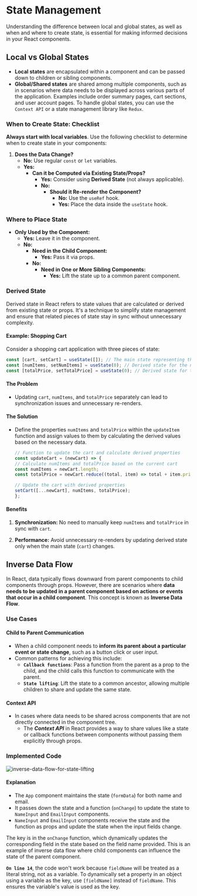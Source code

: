 # State Management

Understanding the difference between local and global states, as well as when and where to create state, is essential for making informed decisions in your React components.

## Local vs Global States

- **Local states** are encapsulated within a component and can be passed down to children or sibling components.
- **Global/Shared states** are shared among multiple components, such as in scenarios where data needs to be displayed across various parts of the application. Examples include order summary pages, cart sections, and user account pages. To handle global states, you can use the `Context API` or a state management library like `Redux`.

### When to Create State: Checklist

**Always start with local variables**. Use the following checklist to determine when to create state in your components:

1. **Does the Data Change?**
   - **No:** Use regular `const` or `let` variables.
   - **Yes:**
     - **Can it be Computed via Existing State/Props?**
       - **Yes:** Consider using **Derived State** (not always applicable).
       - **No:**
         - **Should it Re-render the Component?**
           - **No:** Use the `useRef` hook.
           - **Yes:** Place the data inside the `useState` hook.

### Where to Place State

- **Only Used by the Component:**
  - **Yes:** Leave it in the component.
  - **No:**
    - **Need in the Child Component:**
      - **Yes:** Pass it via props.
    - **No:**
      - **Need in One or More Sibling Components:**
        - **Yes:** Lift the state up to a common parent component.

### Derived State

Derived state in React refers to state values that are calculated or derived from existing state or props. It's a technique to simplify state management and ensure that related pieces of state stay in sync without unnecessary complexity.

#### Example: Shopping Cart

Consider a shopping cart application with three pieces of state:

```jsx
const [cart, setCart] = useState([]); // The main state representing the items in the cart
const [numItems, setNumItems] = useState(0); // Derived state for the number of items in the cart
const [totalPrice, setTotalPrice] = useState(0); // Derived state for the total price of items in the cart
```

#### The Problem

- Updating `cart`, `numItems`, and `totalPrice` separately can lead to synchronization issues and unnecessary re-renders.

#### The Solution

- Define the properties `numItems` and `totalPrice` within the `updateItem` function and assign values to them by calculating the derived values based on the necessary data.

    ```jsx
    // Function to update the cart and calculate derived properties
    const updateCart = (newCart) => {
    // Calculate numItems and totalPrice based on the current cart
    const numItems = newCart.length;
    const totalPrice = newCart.reduce((total, item) => total + item.price, 0);

    // Update the cart with derived properties
    setCart([...newCart], numItems, totalPrice);
    };
    ```

#### Benefits

1. **Synchronization:** No need to manually keep `numItems` and `totalPrice` in sync with `cart`.

2. **Performance:** Avoid unnecessary re-renders by updating derived state only when the main state (`cart`) changes.

## Inverse Data Flow

In React, data typically flows downward from parent components to child components through props. However, there are scenarios where **data needs to be updated in a parent component based on actions or events that occur in a child component**. This concept is known as **Inverse Data Flow**.

### Use Cases

#### Child to Parent Communication

- When a child component needs to **inform its parent about a particular event or state change**, such as a button click or user input.
- Common patterns for achieving this include:
  - **`Callback functions`**: Pass a function from the parent as a prop to the child, and the child calls this function to communicate with the parent.
  - **`State lifting`**: Lift the state to a common ancestor, allowing multiple children to share and update the same state.

#### Context API

- In cases where data needs to be shared across components that are not directly connected in the component tree.
  - The **_Context API_** in React provides a way to share values like a state or callback functions between components without passing them explicitly through props.

### Implemented Code

![inverse-data-flow-for-state-lifting](imgs/inverse-data-flow-for-state-lifting.png)

#### Explanation

- The `App` component maintains the state (`formData`) for both name and email.
- It passes down the state and a function (`onChange`) to update the state to `NameInput` and `EmailInput` components.
- `NameInput` and `EmailInput` components receive the state and the function as props and update the state when the input fields change.

The key is in the `onChange` function, which dynamically updates the corresponding field in the state based on the field name provided. This is an example of inverse data flow where child components can influence the state of the parent component.

**`On line 14`**, the code won't work because `fieldName` will be treated as a literal string, not as a variable. To dynamically set a property in an object using a variable as the key, use `[fieldName]` instead of `fieldName`. This ensures the variable's value is used as the key.
